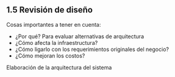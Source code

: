 ## 1.5 Revisión de diseño

Cosas importantes a tener en cuenta:

-   ¿Por qué? Para evaluar alternativas de arquitectura
-   ¿Cómo afecta la infraestructura?
-   ¿Cómo ligarlo con los requerimientos originales del negocio?
-   ¿Cómo mejoran los costos?

Elaboración de la arquitectura del sistema

